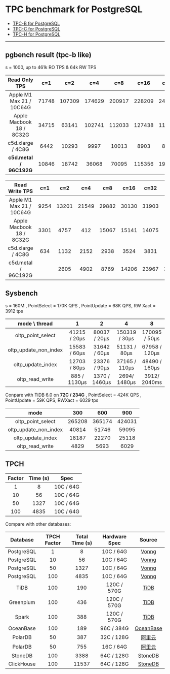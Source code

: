 # TPC benchmark for PostgreSQL


* [TPC-B for PostgreSQL](tpcb/)
* [TPC-C for PostgreSQL](tpcc/)
* [TPC-H for PostgreSQL](tpch/)

----------------------

## pgbench result (tpc-b like)

s = 1000, up to 461k RO TPS & 64k RW TPS

|      Read Only TPS       |  c=1  |  c=2   |  c=4   |  c=8   |  c=16  |  c=32  |  c=64  | c=128  | c=256  |
|:------------------------:| :---: | :----: | :----: | :----: | :----: | :----: | :----: | :----: | :----: |
| Apple M1 Max 21 / 10C64G | 71748 | 107309 | 174629 | 200917 | 228209 | 240841 |        |        |        |
| Apple Macbook 18 / 8C32G | 34715 | 63141  | 102741 | 112033 | 127438 | 113870 |        |        |        |
|    c5d.xlarge / 4C8G     | 6442  | 10293  |  9997  | 10013  |  8903  |  8467  |        |        |        |
| **c5d.metal / 96C192G**  | 10846 | 18742  | 36068  | 70095  | 115356 | 193105 | 383509 | 419351 | 461083 |

|      Read Write TPS       | c=1  |  c=2  |  c=4  |  c=8  | c=16  | c=32  | c=64  | c=128 | c=192 |
| :----------------------: | :--: | :---: | :---: | :---: | :---: | :---: | ----- | ----- | ----- |
| Apple M1 Max 21 / 10C64G | 9254 | 13201 | 21549 | 29882 | 30130 | 31903 |       |       |       |
| Apple Macbook 18 / 8C32G | 3301 | 4757  |  412  | 15067 | 15141 | 14075 |       |       |       |
|    c5d.xlarge / 4C8G     | 634  | 1132  | 2152  | 2938  | 3524  | 3831  |       |       |       |
|   c5d.metal / 96C192G    |      | 2605  | 4902  | 8769  | 14206 | 23967 | 39510 | 58939 | 63866 |


## Sysbench

s = 160M , PointSelect = 170K QPS , PointUpdate = 68K QPS, RW Xact = 3912 tps


|     mode \ thread     |      1       |      2       |       4       |       8       |
| :-------------------: |:------------:| :----------: | :-----------: | :-----------: |
|   oltp_point_select   | 41215 / 20µs | 80037 / 20µs | 150319 / 30µs | 170095 / 50µs |
| oltp_update_non_index | 15583 / 60µs |  31642 / 60µs | 51131 / 80µs |  67958 / 120µs  |
|   oltp_update_index   | 12703 / 80µs |  23376 / 90µs  | 37165 / 110µs | 48490 / 160µs  |
|    oltp_read_write    | 885 / 1130µs | 1370 / 1460µs | 2694/ 1480µs  | 3912/ 2040ms  |


Conpare with TiDB 6.0 on **72C / 234G** , PointSelect = 424K QPS , PointUpdate = 59K QPS, RWXact = 6029 tps

|         mode          |  300   |  600   |  900   |
| :-------------------: | :----: | :----: | :----: |
|   oltp_point_select   | 265208 | 365174 | 424031 |
| oltp_update_non_index | 40814  | 51746  | 59095  |
|   oltp_update_index   | 18187  | 22270  | 25118  |
|    oltp_read_write    |  4829  |  5693  |  6029  |



## TPCH

| Factor    | Time (s) |  Spec       |
| :-------: | :-------: | :---------: |
|     1     |     8     |  10C / 64G  |
|    10     |    56     |  10C / 64G  |
|    50     |   1327    |  10C / 64G  |
|    100    |   4835    |  10C / 64G  |

Compare with other databases:

|  Database  | TPCH Factor | Total Time (s) | Hardware Spec |                            Source                            |
| :--------: | :---------: | :------------: | :-----------: | :----------------------------------------------------------: |
| PostgreSQL |      1      |       8        |   10C / 64G   |           [Vonng](https://github.com/Vonng/pgtpc)            |
| PostgreSQL |     10      |       56       |   10C / 64G   |           [Vonng](https://github.com/Vonng/pgtpc)            |
| PostgreSQL |     50      |      1327      |   10C / 64G   |           [Vonng](https://github.com/Vonng/pgtpc)            |
| PostgreSQL |     100     |      4835      |   10C / 64G   |           [Vonng](https://github.com/Vonng/pgtpc)            |
|    TiDB    |     100     |      190       |  120C / 570G  | [TiDB](https://docs.pingcap.com/zh/tidb/v5.2/v5.2-performance-benchmarking-with-tpch) |
| Greenplum  |     100     |      436       |  120C / 570G  | [TiDB](https://docs.pingcap.com/zh/tidb/v5.2/v5.2-performance-benchmarking-with-tpch) |
|   Spark    |     100     |      388       |  120C / 570G  | [TiDB](https://docs.pingcap.com/zh/tidb/v5.2/v5.2-performance-benchmarking-with-tpch) |
| OceanBase  |     100     |      189       |  96C / 384G   | [OceanBase](https://open.oceanbase.com/docs/community/oceanbase-database/V3.1.0/wtu4kv) |
|  PolarDB   |     50      |      387       |  32C / 128G   | [阿里云](https://static-aliyun-doc.oss-cn-hangzhou.aliyuncs.com/download%2Fpdf%2F59748%2F%25E6%2580%25A7%25E8%2583%25BD%25E7%2599%25BD%25E7%259A%25AE%25E4%25B9%25A6_cn_zh-CN.pdf) |
|  PolarDB   |     50      |      755       |   16C / 64G   | [阿里云](https://static-aliyun-doc.oss-cn-hangzhou.aliyuncs.com/download%2Fpdf%2F59748%2F%25E6%2580%25A7%25E8%2583%25BD%25E7%2599%25BD%25E7%259A%25AE%25E4%25B9%25A6_cn_zh-CN.pdf) |
|  StoneDB   |     100     |      3388      |  64C / 128G   | [StoneDB](https://stonedb.io/docs/performance-tuning/performance-tests/OLAP/tcph-test-report) |
| ClickHouse |     100     |     11537      |  64C / 128G   | [StoneDB](https://stonedb.io/docs/performance-tuning/performance-tests/OLAP/tcph-test-report) |